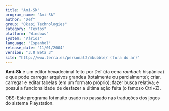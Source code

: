 ```yaml
---
title: "Ami-Sk"
program_name: "Ami-Sk"
author: "Def"
group: "Okapi Technologies"
category: "Textos"
platform: "Windows"
system: "Vários"
language: "Espanhol"
release_date: "11/01/2004"
version: "3.0 Beta 3"
site: "http://www.terra.es/personal2/mbubble/ (fora do ar)"
---
```

<b>Ami-Sk</b> é um editor hexadecimal feito por </b>Def</b> (da cena <i>romhack</i> hispânica) e que pode carregar arquivos grandes (totalmente ou parcialmente); criar, carregar e editar tabelas (em um formato próprio); fazer busca relativa; e possui a funcionalidade de desfazer a última ação feita (o famoso Ctrl+Z).

OBS: Este programa foi muito usado no passado nas traduções dos jogos do sistema Playstation.
